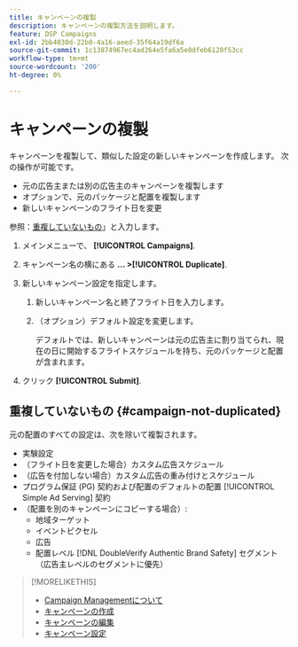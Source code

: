 ```yaml
---
title: キャンペーンの複製
description: キャンペーンの複製方法を説明します。
feature: DSP Campaigns
exl-id: 2bb4030d-22b0-4a16-aeed-35f64a19df6a
source-git-commit: 1c13874967ec4ad264e5fa6a5e0dfeb6120f53cc
workflow-type: tm+mt
source-wordcount: '200'
ht-degree: 0%

---
```


# キャンペーンの複製

<!-- Some placements don't have this option. Clarify which placement types aren't eligible -- is it PG placements, or all placements using private inventory? And anything else? -->

キャンペーンを複製して、類似した設定の新しいキャンペーンを作成します。 次の操作が可能です。

* 元の広告主または別の広告主のキャンペーンを複製します
* オプションで、元のパッケージと配置を複製します
* 新しいキャンペーンのフライト日を変更

参照：[重複していないもの](#campaign-not-duplicated)」と入力します。

1. メインメニューで、 **[!UICONTROL Campaigns]**.

1. キャンペーン名の横にある **... >[!UICONTROL Duplicate]**.

1. 新しいキャンペーン設定を指定します。

   1. 新しいキャンペーン名と終了フライト日を入力します。

   1. （オプション）デフォルト設定を変更します。

      デフォルトでは、新しいキャンペーンは元の広告主に割り当てられ、現在の日に開始するフライトスケジュールを持ち、元のパッケージと配置が含まれます。

1. クリック **[!UICONTROL Submit]**.

## 重複していないもの {#campaign-not-duplicated}

元の配置のすべての設定は、次を除いて複製されます。

* 実験設定
* （フライト日を変更した場合）カスタム広告スケジュール
* （広告を付加しない場合）カスタム広告の重み付けとスケジュール
* プログラム保証 (PG) 契約および配置のデフォルトの配置 [!UICONTROL Simple Ad Serving] 契約
* （配置を別のキャンペーンにコピーする場合）:
   * 地域ターゲット
   * イベントピクセル
   * 広告
   * 配置レベル [!DNL DoubleVerify Authentic Brand Safety] セグメント（広告主レベルのセグメントに優先）

>[!MORELIKETHIS]
>
>* [Campaign Managementについて](campaign-about.md)
>* [キャンペーンの作成](campaign-create.md)
>* [キャンペーンの編集](campaign-edit.md)
>* [キャンペーン設定](campaign-settings.md)

